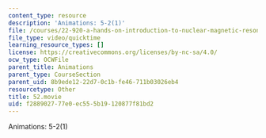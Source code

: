 ```yaml
---
content_type: resource
description: 'Animations: 5-2(1)'
file: /courses/22-920-a-hands-on-introduction-to-nuclear-magnetic-resonance-january-iap-1997/f288902777e0ec555b19120877f81bd2_52.movie
file_type: video/quicktime
learning_resource_types: []
license: https://creativecommons.org/licenses/by-nc-sa/4.0/
ocw_type: OCWFile
parent_title: Animations
parent_type: CourseSection
parent_uid: 8b9ede12-22d7-0c1b-fe46-711b03026eb4
resourcetype: Other
title: 52.movie
uid: f2889027-77e0-ec55-5b19-120877f81bd2
---
```

Animations: 5-2(1)